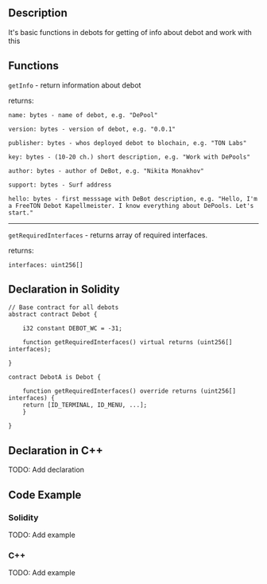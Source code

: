 ## Description

It's basic functions in debots for getting of info about debot and work with this

## Functions

`getInfo` - return information about debot

returns:

    name: bytes - name of debot, e.g. "DePool"

    version: bytes - version of debot, e.g. "0.0.1"

    publisher: bytes - whos deployed debot to blochain, e.g. "TON Labs"

    key: bytes - (10-20 ch.) short description, e.g. "Work with DePools"

    author: bytes - author of DeBot, e.g. "Nikita Monakhov"

    support: bytes - Surf address

    hello: bytes - first messsage with DeBot description, e.g. "Hello, I'm a FreeTON Debot Kapellmeister. I know everything about DePools. Let's start." 

---

`getRequiredInterfaces` - returns array of required interfaces.

returns:

    interfaces: uint256[] 

## Declaration in Solidity

    // Base contract for all debots
    abstract contract Debot {
    
        i32 constant DEBOT_WC = -31;
    
        function getRequiredInterfaces() virtual returns (uint256[] interfaces); 
    
    }
    
    contract DebotA is Debot {
    
        function getRequiredInterfaces() override returns (uint256[] interfaces) {
        return [ID_TERMINAL, ID_MENU, ...];
        }
    
    }

## Declaration in C++

TODO: Add declaration

## Code Example

### Solidity

TODO: Add example

### C++

TODO: Add example

